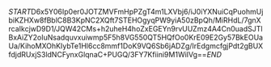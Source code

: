 $START$D6x5Y06Ip0er0JOTZMVFmHpPZgT4m1LXVbj6/iJ0iYXNuiCqPuohmUjbiKZHXw8fBblC8B3KpNC2XQft7STEHOgyqPW9yiA50zBpQh/MiRHdL/7gnXrcaIkcjwD9D1/JQW42CMs+h2uheH4hoZxEGEYn9rvUUZmz4A4Cn0uadSJTlBxAiZY2oIuNsadquvxuiwmp5F5h8VG550QT5HQfOo0KrE09E2Gy57BkEOUaUa/KihoMXOhKIybTe1Hl6cc8mmf1DoK9VQ6Sb6jADZg/IrEdgmcfgjPdt2gBUXfdjdRUxjS3ldNCFynxGlqnaC+PUGQ/3FY7Kfiini9M1WiIVg==$END$
